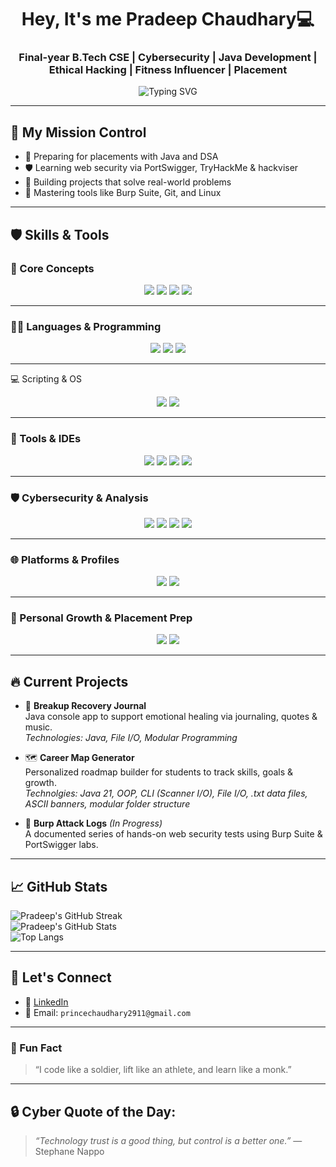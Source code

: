 <h1 align="center">Hey, It's me <b>Pradeep Chaudhary💻</b> </h1>
<h3 align="center">
  <strong>Final-year B.Tech CSE | Cybersecurity | Java Development | Ethical Hacking | Fitness Influencer | Placement</strong><br></h3>
<p align="center">
  <img src="https://readme-typing-svg.demolab.com?font=Fira+Code&weight=600&size=24&pause=1000&color=8B5CF6&center=true&vCenter=true&width=900&lines=Aspiring+Security+Analyst+%7C+Cyber+Learner;Engineer+in+the+Gym+%7C+Built+Different;Content+Creator+%7C+Real+Raw+Relentless;Final+Year+CSE+Student+%40+LPU;DSA+%7C+TryHackMe+%7C+Burp+Suite+Grinder;Healing+%7C+Lifting+%7C+Growing;From+Breakdown+to+Breakthrough;Future+Red+Team+Specialist+in+Making;Discipline+Over+Motivation+%7C+Execution+%3E+Excuses" alt="Typing SVG" />
</p>


---

## 🚀 My Mission Control
- 🎯 Preparing for placements with Java and DSA
- 🛡️ Learning web security via PortSwigger, TryHackMe & hackviser
- 🧠 Building projects that solve real-world problems
- 🔧 Mastering tools like Burp Suite, Git, and Linux

---


## 🛡️ Skills & Tools

### 🧠 Core Concepts
<p align="center">
  <img src="https://img.shields.io/badge/DSA-Important-orange?style=for-the-badge"/>
  <img src="https://img.shields.io/badge/Operating System-Concepts-yellow?style=for-the-badge"/>
  <img src="https://img.shields.io/badge/Networking-CN-blue?style=for-the-badge"/>
  <img src="https://img.shields.io/badge/SQL-Database-lightgrey?style=for-the-badge&logo=sqlite"/>
</p>

---

### 👨‍💻 Languages & Programming
<p align="center"> <img src="https://img.shields.io/badge/Java-ED8B00?style=for-the-badge&logo=java&logoColor=white"/> <img src="https://img.shields.io/badge/HTML5-E34F26?style=for-the-badge&logo=html5&logoColor=white"/> <img src="https://img.shields.io/badge/CSS3-1572B6?style=for-the-badge&logo=css3&logoColor=white"/> </p>

---

💻 Scripting & OS
<p align="center"> <img src="https://img.shields.io/badge/Bash-Scripting-4EAA25?style=for-the-badge&logo=gnubash&logoColor=white"/> <img src="https://img.shields.io/badge/Linux-CommandLine-black?style=for-the-badge&logo=linux&logoColor=yellow"/> </p>

---

### 🧰 Tools & IDEs
<p align="center">
  <img src="https://img.shields.io/badge/VSCode-IDE-blue?style=for-the-badge&logo=visualstudiocode"/>
  <img src="https://img.shields.io/badge/Eclipse-IDE-purple?style=for-the-badge&logo=eclipseide"/>
  <img src="https://img.shields.io/badge/Git-VersionControl-orange?style=for-the-badge&logo=git"/>
  <img src="https://img.shields.io/badge/GitHub-Repos-black?style=for-the-badge&logo=github"/>
</p>

---

### 🛡️ Cybersecurity & Analysis
<p align="center">
  <img src="https://img.shields.io/badge/Cybersecurity-Active-blue?style=for-the-badge&logo=security"/>
  <img src="https://img.shields.io/badge/Wireshark-NetworkAnalysis-blue?style=for-the-badge&logo=wireshark"/>
  <img src="https://img.shields.io/badge/BurpSuite-WebSecurity-critical?style=for-the-badge&logo=burpsuite"/>
  <img src="https://img.shields.io/badge/PortSwigger-Active-orange?style=for-the-badge&logo=portswigger"/>
</p>

---

### 🌐 Platforms & Profiles
<p align="center">
  <img src="https://img.shields.io/badge/TryHackMe-Profile-maroon?style=for-the-badge&logo=tryhackme"/>
  <img src="https://img.shields.io/badge/hackviser-Profile-darkblue?style=for-the-badge&logo=hackaday&logoColor=white"/>
</p>

---

### 🎯 Personal Growth & Placement Prep
<p align="center">
  <img src="https://img.shields.io/badge/Placement-2025-green?style=for-the-badge"/>
  <img src="https://img.shields.io/badge/Learning-Everyday-blue?style=for-the-badge&logo=leetcode"/>
</p>

---

## 🔥 Current Projects

- 🧠 **Breakup Recovery Journal**  
  Java console app to support emotional healing via journaling, quotes & music.  
  _Technologies: Java, File I/O, Modular Programming_

- 🗺️ **Career Map Generator**   
  Personalized roadmap builder for students to track skills, goals & growth.
  <br>
  _Technolgies: Java 21, OOP, CLI (Scanner I/O), File I/O, .txt data files, ASCII banners, modular folder structure_

- 🔐 **Burp Attack Logs**  *(In Progress)*
  <br>
  A documented series of hands-on web security tests using Burp Suite & PortSwigger labs.

---

## 📈 GitHub Stats

![Pradeep's GitHub Streak](https://github-readme-streak-stats.herokuapp.com/?user=pradeepjaat29&theme=radical&hide_border=true)  
![Pradeep's GitHub Stats](https://github-readme-stats.vercel.app/api?username=pradeepjaat29&show_icons=true&theme=radical&hide_border=true)  
![Top Langs](https://github-readme-stats.vercel.app/api/top-langs/?username=pradeepjaat29&layout=compact&theme=radical)

---

## 🎯 Let's Connect

- 💼 [LinkedIn](https://www.linkedin.com/in/pradeep-chaudharycs)
- 📝 Email: `princechaudhary2911@gmail.com`

---

### 🧵 Fun Fact

> “I code like a soldier, lift like an athlete, and learn like a monk.”

---

## 🔒 Cyber Quote of the Day:

> *“Technology trust is a good thing, but control is a better one.”* — Stephane Nappo
